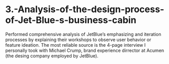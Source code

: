 # 3.-Analysis-of-the-design-process-of-Jet-Blue-s-business-cabin

Performed comprehensive analysis of JetBlue’s emphasizing and iteration processes by explaining their workshops to observe user behavior or feature ideation. The most reliable source is the 4-page interview I personally took with Michael Crump, brand experience dirrector at Acumen (the desing company employed by JetBlue). 
